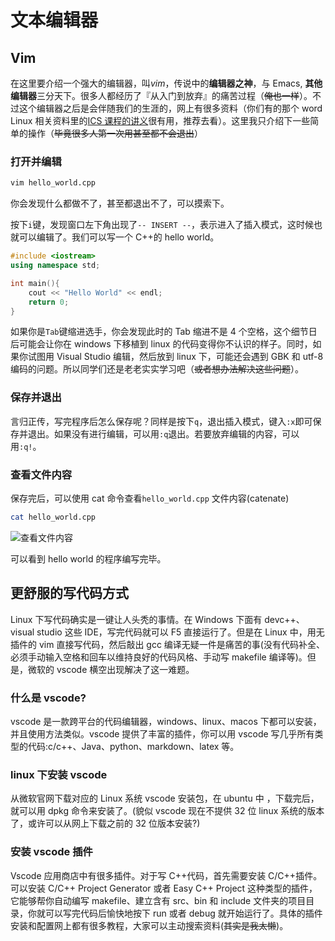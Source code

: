 # 文本编辑器

## Vim

在这里要介绍一个强大的编辑器，叫*vim*，传说中的**编辑器之神**，与 Emacs, **其他编辑器**三分天下。很多人都经历了『从入门到放弃』的痛苦过程（~~俺也一样~~）。不过这个编辑器之后是会伴随我们的生涯的，网上有很多资料（你们有的那个 word Linux 相关资料里的[ICS 课程的讲义](https://nju-projectn.github.io/ics-pa-gitbook/ics2019/)很有用，推荐去看）。这里我只介绍下一些简单的操作（~~毕竟很多人第一次用甚至都不会退出~~）

### 打开并编辑

```bash
vim hello_world.cpp
```

你会发现什么都做不了，甚至都退出不了，可以摸索下。

按下`i`键，发现窗口左下角出现了`-- INSERT --`，表示进入了插入模式，这时候也就可以编辑了。我们可以写一个 C++的 hello world。

```c++
#include <iostream>
using namespace std;

int main(){
    cout << "Hello World" << endl;
    return 0;
}
```

如果你是`Tab`键缩进选手，你会发现此时的 Tab 缩进不是 4 个空格，这个细节日后可能会让你在 windows 下移植到 linux 的代码变得你不认识的样子。同时，如果你试图用 Visual Studio 编辑，然后放到 linux 下，可能还会遇到 GBK 和 utf-8 编码的问题。所以同学们还是老老实实学习吧（~~或者想办法解决这些问题~~）。

### 保存并退出

言归正传，写完程序后怎么保存呢？同样是按下`q`，退出插入模式，键入`:x`即可保存并退出。如果没有进行编辑，可以用`:q`退出。若要放弃编辑的内容，可以用`:q!`。

### 查看文件内容

保存完后，可以使用 cat 命令查看`hello_world.cpp` 文件内容(catenate)

```bash
cat hello_world.cpp
```

![查看文件内容]("https://tsunaou.github.io/linux_guide/images/6.png")

可以看到 hello world 的程序编写完毕。

## 更舒服的写代码方式

Linux 下写代码确实是一键让人头秃的事情。在 Windows 下面有 devc++、visual studio 这些 IDE，写完代码就可以 F5 直接运行了。但是在 Linux 中，用无插件的 vim 直接写代码，然后敲出 gcc 编译无疑一件是痛苦的事(没有代码补全、必须手动输入空格和回车以维持良好的代码风格、手动写 makefile 编译等)。但是，微软的 vscode 横空出现解决了这一难题。

### 什么是 vscode?

vscode 是一款跨平台的代码编辑器，windows、linux、macos 下都可以安装，并且使用方法类似。vscode 提供了丰富的插件，你可以用 vscode 写几乎所有类型的代码:c/c++、Java、python、markdown、latex 等。

### linux 下安装 vscode

从微软官网下载对应的 Linux 系统 vscode 安装包，在 ubuntu 中 ，下载完后，就可以用 dpkg 命令来安装了。(貌似 vscode 现在不提供 32 位 linux 系统的版本了，或许可以从网上下载之前的 32 位版本安装?)

### 安装 vscode 插件

Vscode 应用商店中有很多插件。对于写 C++代码，首先需要安装 C/C++插件。可以安装 C/C++ Project Generator 或者 Easy C++ Project 这种类型的插件，它能够帮你自动编写 makefile、建立含有 src、bin 和 include 文件夹的项目目录，你就可以写完代码后愉快地按下 run 或者 debug 就开始运行了。具体的插件安装和配置网上都有很多教程，大家可以主动搜索资料(~~其实是我太懒~~)。
